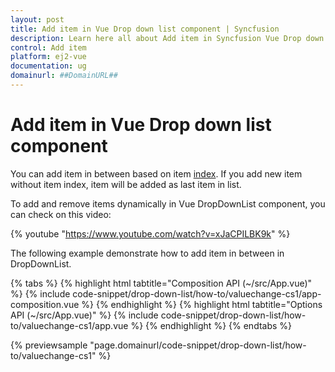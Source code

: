 ```yaml
---
layout: post
title: Add item in Vue Drop down list component | Syncfusion
description: Learn here all about Add item in Syncfusion Vue Drop down list component of Syncfusion Essential JS 2 and more.
control: Add item 
platform: ej2-vue
documentation: ug
domainurl: ##DomainURL##
---
```


# Add item in Vue Drop down list component

You can add item in between based on item [index](https://ej2.syncfusion.com/vue/documentation/api/drop-down-list/#index). If you add new item without item index, item will be added as last item in list.

To add and remove items dynamically in Vue DropDownList component, you can check on this video:

{% youtube "https://www.youtube.com/watch?v=xJaCPILBK9k" %}

The following example demonstrate how to add item in between in DropDownList.

{% tabs %}
{% highlight html tabtitle="Composition API (~/src/App.vue)" %}
{% include code-snippet/drop-down-list/how-to/valuechange-cs1/app-composition.vue %}
{% endhighlight %}
{% highlight html tabtitle="Options API (~/src/App.vue)" %}
{% include code-snippet/drop-down-list/how-to/valuechange-cs1/app.vue %}
{% endhighlight %}
{% endtabs %}
        
{% previewsample "page.domainurl/code-snippet/drop-down-list/how-to/valuechange-cs1" %}